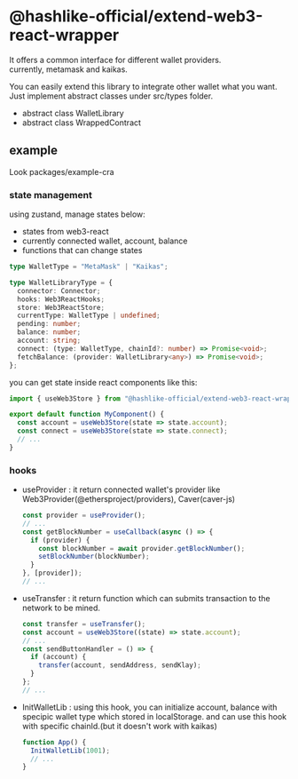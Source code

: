 # @hashlike-official/extend-web3-react-wrapper

It offers a common interface for different wallet providers.  
currently, metamask and kaikas.

You can easily extend this library to integrate other wallet what you want.  
Just implement abstract classes under src/types folder.

- abstract class WalletLibrary
- abstract class WrappedContract

## example

Look packages/example-cra  

### state management
using zustand, manage states below:
- states from web3-react
- currently connected wallet, account, balance  
- functions that can change states
```typescript
type WalletType = "MetaMask" | "Kaikas";

type WalletLibraryType = {
  connector: Connector;
  hooks: Web3ReactHooks;
  store: Web3ReactStore;
  currentType: WalletType | undefined;
  pending: number;
  balance: number;
  account: string;
  connect: (type: WalletType, chainId?: number) => Promise<void>;
  fetchBalance: (provider: WalletLibrary<any>) => Promise<void>;
};

```  
you can get state inside react components like this:
```typescript
import { useWeb3Store } from "@hashlike-official/extend-web3-react-wrapper";

export default function MyComponent() {
  const account = useWeb3Store(state => state.account);
  const connect = useWeb3Store(state => state.connect);
  // ...
}
```

### hooks
- useProvider : it return connected wallet's provider like Web3Provider(@ethersproject/providers), Caver(caver-js)
  ```typescript
  const provider = useProvider();
  // ...
  const getBlockNumber = useCallback(async () => {
    if (provider) {
      const blockNumber = await provider.getBlockNumber();
      setBlockNumber(blockNumber);
    }
  }, [provider]);
  // ...
  ```
- useTransfer : it return function which can submits transaction to the network to be mined.
  ```typescript
  const transfer = useTransfer();
  const account = useWeb3Store((state) => state.account);
  // ...
  const sendButtonHandler = () => {
    if (account) {
      transfer(account, sendAddress, sendKlay);
    }
  };
  // ...
  ```
- InitWalletLib : using this hook, you can initialize account, balance with specipic wallet type which stored in localStorage. and can use this hook with specific chainId.(but it doesn't work with kaikas)
  ```typescript
  function App() {
    InitWalletLib(1001);
    // ...
  }
  ```

